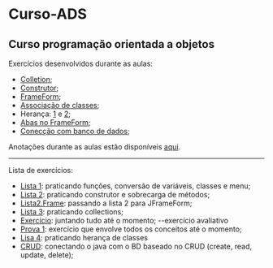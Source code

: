 # Curso-ADS
<h2>Curso programação orientada a objetos</h2>

Exercícios desenvolvidos durante as aulas:
- [Colletion](https://github.com/thaisconto/Curso-ADS/tree/main/POO/aulaColection);
- [Construtor](https://github.com/thaisconto/Curso-ADS/tree/main/POO/aulaConstrutor);
- [FrameForm](https://github.com/thaisconto/Curso-ADS/tree/main/POO/aulaFrameForm);
- [Associação de classes](https://github.com/thaisconto/Curso-ADS/tree/main/POO/aula7Associacao);
- Herança: [1](https://github.com/thaisconto/Curso-ADS/tree/main/POO/aula7Heranca) e [2](https://github.com/thaisconto/Curso-ADS/tree/main/POO/aula9.Heranca);
- [Abas no FrameForm](https://github.com/thaisconto/Curso-ADS/tree/main/POO/aula6.AbasFrameForm);
- [Conecção com banco de dados]();

Anotações durante as aulas estão disponíveis [aqui](https://github.com/thaisconto/Curso-ADS/blob/main/POO/aulasPOO.txt).

-----------------------------------------------

Lista de exercícios:
- [Lista 1](https://github.com/thaisconto/Curso-ADS/tree/main/POO/listasExercicios/LISTA1): praticando funções, conversão de variáveis, classes e menu;
- [Lista 2](https://github.com/thaisconto/Curso-ADS/tree/main/POO/listasExercicios/LISTA2): praticando construtor e sobrecarga de métodos;
- [Lista2.Frame](https://github.com/thaisconto/Curso-ADS/tree/main/POO/listasExercicios/LISTA2_JFrameForm): passando a lista 2 para JFrameForm;
- [Lista 3](https://github.com/thaisconto/Curso-ADS/tree/main/POO/listasExercicios/LISTA3): praticando collections; 
- [Exercício](https://github.com/thaisconto/Curso-ADS/tree/main/POO/listasExercicios/ExercicioAvaliativo): juntando tudo até o momento; --exercício avaliativo
- [Prova 1](https://github.com/thaisconto/Curso-ADS/tree/main/POO/Prova_AC1): exercício que envolve todos os conceitos até o momento;
- [Lisa 4](https://github.com/thaisconto/Curso-ADS/tree/main/POO/listasExercicios/listaaula7Heranca): praticando herança de classes
- [CRUD](https://github.com/thaisconto/Curso-ADS/tree/main/POO/aula10Exercicio): conectando o java com o BD  baseado no CRUD (create, read, update, delete);


